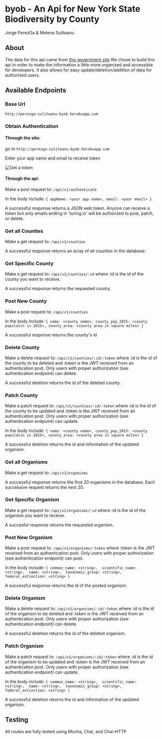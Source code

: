 # byob - An Api for New York State Biodiversity by County

Jorge PerezGa & Melena Suliteanu

## About
The data for this api came from [this government site](https://catalog.data.gov/dataset/biodiversity-by-county-distribution-of-animals-plants-and-natural-communities/resource/a8f394d7-0193-49b0-b44f-ba911ea1be65)
We chose to build this api in order to make the information a little more organized and accessible for developers. It also allows for easy update/deletion/addition of data for authorized users.

## Available Endpoints

### Base Url

`http://perezga-suliteanu-byob.herokuapp.com`

### Obtain Authentication

#### Through the site:
go to `http://perezga-suliteanu-byob.herokuapp.com`

Enter your app name and email to receive token

![Get a token](https://i.imgur.com/h8EJczdm.png)

#### Through the api:

Make a post request to:
`/api/v1/authenticate`

In the body include:
`{
  appName: <your app name>,
  email: <your email>
}`

A successful response returns a JSON web token. Anyone can receive a token but only emails ending in 'turing.io' will be authorized to post, patch, or delete.

### Get all Counties

Make a get request to:
`/api/v1/counties`

A successful response returns an array of all counties in the database.

### Get Specific County

Make a get request to:
`/api/v1/counties/:id`
where :id is the id of the county you want to receive.

A successful response returns the requested county.

### Post New County

Make a post request to:
`/api/v1/counties`

In the body include:
`{
  name: <county name>,
  county_pop_2015: <county populatin in 2015>,
  county_area: <county area in square miles>
}`

A successful response returns the county's id

### Delete County

Make a delete request to:
`/api/v1/counties/:id/:token`
where :id is the id of the county to be deleted and :token is the JWT received from an authentication post. Only users with proper authorization (see authentication endpoint) can delete.

A successful deletion returns the id of the deleted county.

### Patch County

Make a patch request to:
`/api/v1/counties/:id/:token`
where :id is the id of the county to be updated and :token is the JWT received from an authentication post. Only users with proper authorization (see authentication endpoint) can update.

In the body include:
`{
  name: <county name>,
  county_pop_2015: <county populatin in 2015>,
  county_area: <county area in square miles>
}`

A successful deletion returns the id and information of the updated organism.

### Get all Organisms

Make a get request to:
`/api/v1/organisms`

A successful response returns the first 20 organisms in the database. Each successive request returns the next 20.

### Get Specific Organism

Make a get request to:
`/api/v1/organisms/:id`
where :id is the id of the organism you want to receive.

A succesful response returns the requested organism.

### Post New Organism

Make a post request to:
`/api/v1/organisms/:token`
where :token is the JWT received from an authentication post. Only users with proper authorization (see authentication endpoint) can post.

In the body include:
`{
  common_name: <string>, 
  scientific_name: <string>, 
  name: <string>, 
  taxonomic_group: <string>, 
  federal_extinction: <string>
}`

A successful response returns the id of the posted organism.

### Delete Organism

Make a delete request to:
`/api/v1/organisms/:id/:token`
where :id is the id of the organism to be deleted and :token is the JWT received from an authentication post. Only users with proper authorization (see authentication endpoint) can delete.

A successful deletion returns the id of the deleted organism.

### Patch Organism

Make a patch request to:
`/api/v1/organisms/:id/:token`
where :id is the id of the organism to be updated and :token is the JWT received from an authentication post. Only users with proper authorization (see authentication endpoint) can update.

In the body include:
`{
  common_name: <string>, 
  scientific_name: <string>, 
  name: <string>, 
  taxonomic_group: <string>, 
  federal_extinction: <string>
}`

A successful deletion returns the id and information of the updated organism.

## Testing
All routes are fully tested using Mocha, Chai, and Chai-HTTP
